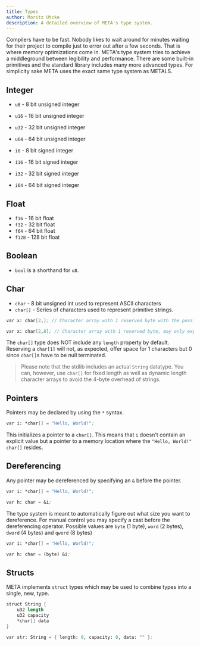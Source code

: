 ```yaml
---
title: Types
author: Moritz Utcke
description: A detailed overview of META's type system.
---
```


Compilers have to be fast. Nobody likes to wait around for minutes waiting for their project to compile just to error out after a few seconds. That is where memory optimizations come in. META's type system tries to achieve a middleground between legibility and performance.
There are some built-in primitives and the standard library includes many more advanced types. For simplicity sake META uses the exact same type system as METALS.

## Integer

- `u8` -   8 bit unsigned integer
- `u16` - 16 bit unsigned integer
- `u32` - 32 bit unsigned integer
- `u64` - 64 bit unsigned integer

- `i8` -   8 bit signed integer
- `i16` - 16 bit signed integer
- `i32` - 32 bit signed integer
- `i64` - 64 bit signed integer

## Float

- `f16` - 16 bit float
- `f32` - 32 bit float
- `f64` - 64 bit float
- `f128` - 128 bit float

## Boolean

- `bool` is a shorthand for `u8`.

## Char

- `char` - 8 bit unsigned int used to represent ASCII characters
- `char[]` - Series of characters used to represent primitive strings.

```meta
var x: char[2,]; // Character array with 1 reserved byte with the possiblity of expanding indefinitely

var x: char[2,8]; // Character array with 1 reserved byte, may only expand up to 8 bytes.
```

The `char[]` type does NOT include any `length` property by default. Reserving a `char[1]` will not, as expected, offer space for 1 characters but 0 since `char[]`s have to be null terminated.

> Please note that the stdlib includes an actual `String` datatype. You can, however, use `char[]` for fixed length as well as dynamic length character arrays to avoid the 4-byte  overhead of strings.

## Pointers

Pointers may be declared by using the `*` syntax.

```meta
var i: *char[] = "Hello, World!";
```

This initializes a pointer to a `char[]`. This means that `i` doesn't contain an explicit value but a pointer to a memory location where the `"Hello, World!"` `char[]` resides.

## Dereferencing

Any pointer may be dereferenced by specifying an `&` before the pointer.

```meta
var i: *char[] = "Hello, World!";

var h: char = &i;
```

The type system is meant to automatically figure out what size you want to dereference. For manual control you may specify a cast before the dereferencing operator. Possible values are `byte` (1 byte), `word` (2 bytes), `dword` (4 bytes) and `qword` (8 bytes)

```meta
var i: *char[] = "Hello, World!";

var h: char = (byte) &i;
```

## Structs
META implements `struct` types which may be used to combine types into a single, new, type.

```meta
struct String {
	u32 length
	u32 capacity
	*char[] data 
}

var str: String = { length: 0, capacity: 0, data: "" };
```